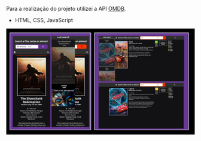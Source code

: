 Para a realização do projeto utilizei a API <a href="https://www.omdbapi.com">OMDB</a>. 
- HTML, CSS, JavaScript
<img src="/assets/img/proj.png">
